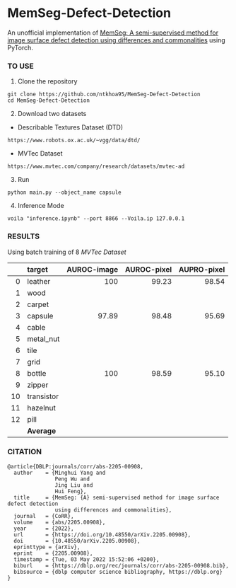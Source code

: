 # MemSeg-Defect-Detection
An unofficial implementation of [MemSeg: A semi-supervised method for image surface defect detection using differences and commonalities](https://arxiv.org/pdf/2205.00908.pdf) using PyTorch.

### **TO USE**
1. Clone the repository
```
git clone https://github.com/ntkhoa95/MemSeg-Defect-Detection
cd MemSeg-Defect-Detection
```
2. Download two datasets
- Describable Textures Dataset (DTD)
```
https://www.robots.ox.ac.uk/~vgg/data/dtd/
```
- MVTec Dataset
```
https://www.mvtec.com/company/research/datasets/mvtec-ad
```
3. Run
```
python main.py --object_name capsule
```
4. Inference Mode
```
voila "inference.ipynb" --port 8866 --Voila.ip 127.0.0.1
```

### **RESULTS**
Using batch training of 8
*MVTec Dataset*

|    | target     |   AUROC-image |   AUROC-pixel |   AUPRO-pixel |
|---:|:-----------|--------------:|--------------:|--------------:|
|  0 | leather    |         100   |      99.23    |     98.54     |
|  1 | wood       |               |               |               |
|  2 | carpet     |               |               |               |
|  3 | capsule    |     97.89     |     98.48     |     95.69     |
|  4 | cable      |               |               |               |
|  5 | metal_nut  |               |               |               |
|  6 | tile       |               |               |               |
|  7 | grid       |               |               |               |
|  8 | bottle     |      100      |      98.59    |     95.10     |
|  9 | zipper     |               |               |               |
| 10 | transistor |               |               |               |
| 11 | hazelnut   |               |               |               |
| 12 | pill       |               |               |               |
|    | **Average**    |           |               |               |

### **CITATION**
```
@article{DBLP:journals/corr/abs-2205-00908,
  author    = {Minghui Yang and
               Peng Wu and
               Jing Liu and
               Hui Feng},
  title     = {MemSeg: {A} semi-supervised method for image surface defect detection
               using differences and commonalities},
  journal   = {CoRR},
  volume    = {abs/2205.00908},
  year      = {2022},
  url       = {https://doi.org/10.48550/arXiv.2205.00908},
  doi       = {10.48550/arXiv.2205.00908},
  eprinttype = {arXiv},
  eprint    = {2205.00908},
  timestamp = {Tue, 03 May 2022 15:52:06 +0200},
  biburl    = {https://dblp.org/rec/journals/corr/abs-2205-00908.bib},
  bibsource = {dblp computer science bibliography, https://dblp.org}
}
```